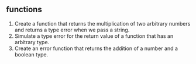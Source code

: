 ## functions
1. Create a function that returns the multiplication of two arbitrary numbers and returns a type error when we pass a string.
2. Simulate a type error for the return value of a function that has an arbitrary type.
3. Create an error function that returns the addition of a number and a boolean type.